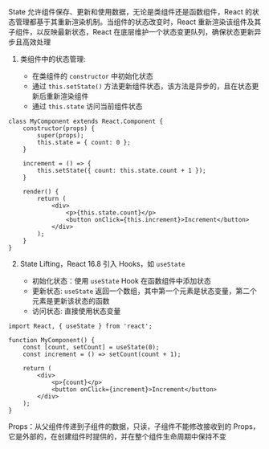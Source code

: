 State 允许组件保存、更新和使用数据，无论是类组件还是函数组件，React 的状态管理都基于其重新渲染机制。当组件的状态改变时，React 重新渲染该组件及其子组件，以反映最新状态，React 在底层维护一个状态变更队列，确保状态更新异步且高效处理

1. 类组件中的状态管理:

   - 在类组件的 `constructor` 中初始化状态
   - 通过 `this.setState()` 方法更新组件状态，该方法是异步的，且在状态更新后重新渲染组件
   - 通过 `this.state` 访问当前组件状态

```TSX
class MyComponent extends React.Component {
    constructor(props) {
        super(props);
        this.state = { count: 0 };
    }

    increment = () => {
        this.setState({ count: this.state.count + 1 });
    }

    render() {
        return (
            <div>
                <p>{this.state.count}</p>
                <button onClick={this.increment}>Increment</button>
            </div>
        );
    }
}
```

2. State Lifting，React 16.8 引入 Hooks，如 `useState`

   - 初始化状态：使用 `useState` Hook 在函数组件中添加状态
   - 更新状态: `useState` 返回一个数组，其中第一个元素是状态变量，第二个元素是更新该状态的函数
   - 访问状态: 直接使用状态变量

```TSX
import React, { useState } from 'react';

function MyComponent() {
    const [count, setCount] = useState(0);
    const increment = () => setCount(count + 1);

    return (
        <div>
            <p>{count}</p>
            <button onClick={increment}>Increment</button>
        </div>
    );
}
```

Props：从父组件传递到子组件的数据，只读，子组件不能修改接收到的 Props，它是外部的，在创建组件时提供的，并在整个组件生命周期中保持不变
